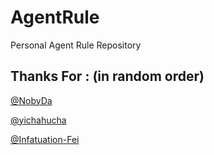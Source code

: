 # AgentRule
Personal Agent Rule Repository


## Thanks For : (in random order)

[@NobyDa](https://github.com/NobyDa)

[@yichahucha](https://github.com/yichahucha)

[@Infatuation-Fei](https://github.com/Infatuation-Fei)
